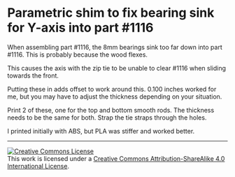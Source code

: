 
# Parametric shim to fix bearing sink for Y-axis into part #1116

When assembling part #1116, the 8mm bearings sink too far down into part #1116.  This is probably because the wood flexes.

This causes the axis with the zip tie to be unable to clear #1116 when sliding towards the front.  

Putting these in adds offset to work around this.  0.100 inches worked for me, but you may have to adjust the thickness depending on your situation.

Print 2 of these, one for the top and bottom smooth rods.  The thickness needs to be the same for both.  Strap the tie straps through the holes.  

I printed initially with ABS, but PLA was stiffer and worked better.

---

<a rel="license" href="http://creativecommons.org/licenses/by-sa/4.0/"><img alt="Creative Commons License" style="border-width:0" src="https://i.creativecommons.org/l/by-sa/4.0/88x31.png" /></a><br />This work is licensed under a <a rel="license" href="http://creativecommons.org/licenses/by-sa/4.0/">Creative Commons Attribution-ShareAlike 4.0 International License</a>.



